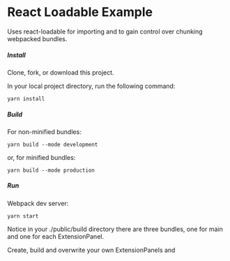 # React Loadable Example

Uses react-loadable for importing and to gain control over chunking webpacked bundles. 

##### Install

Clone, fork, or download this project.

In your local project directory, run the following command:

`yarn install`


##### Build

For non-minified bundles:

`yarn build --mode development`

or, for minified bundles:

`yarn build --mode production`


##### Run 

Webpack dev server:

`yarn start`

Notice in your ./public/build directory there are three bundles, one for main and one for each ExtensionPanel.

Create, build and overwrite your own ExtensionPanels and 
